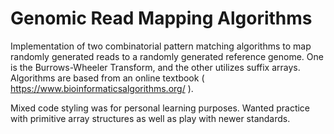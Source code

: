 # Genomic Read Mapping Algorithms
Implementation of two combinatorial pattern matching algorithms to map randomly generated reads to a randomly generated reference genome. One is the Burrows-Wheeler Transform, and the other utilizes suffix arrays. Algorithms are based from an online textbook ( https://www.bioinformaticsalgorithms.org/ ). 

Mixed code styling was for personal learning purposes. Wanted practice with primitive array structures as well as play with newer standards.
